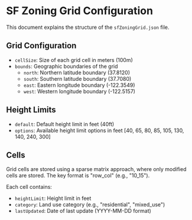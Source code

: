 # SF Zoning Grid Configuration

This document explains the structure of the `sfZoningGrid.json` file.

## Grid Configuration

- `cellSize`: Size of each grid cell in meters (100m)
- `bounds`: Geographic boundaries of the grid
  - `north`: Northern latitude boundary (37.8120)
  - `south`: Southern latitude boundary (37.7080)
  - `east`: Eastern longitude boundary (-122.3549)
  - `west`: Western longitude boundary (-122.5157)

## Height Limits

- `default`: Default height limit in feet (40ft)
- `options`: Available height limit options in feet [40, 65, 80, 85, 105, 130, 140, 240, 300]

## Cells

Grid cells are stored using a sparse matrix approach, where only modified cells are stored.
The key format is "row_col" (e.g., "10_15").

Each cell contains:
- `heightLimit`: Height limit in feet
- `category`: Land use category (e.g., "residential", "mixed_use")
- `lastUpdated`: Date of last update (YYYY-MM-DD format) 